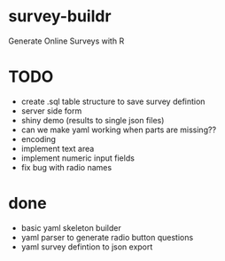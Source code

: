 # survey-buildr
Generate Online Surveys with R 


# TODO

- create .sql table structure to save survey defintion
- server side form
- shiny demo (results to single json files)
- can we make yaml working when parts are missing??
- encoding
- implement text area
- implement numeric input fields
- fix bug with radio names



# done
- basic yaml skeleton builder
- yaml parser to generate radio button questions
- yaml survey defintion to json export
